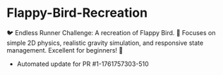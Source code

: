 # Flappy-Bird-Recreation
🐦 Endless Runner Challenge: A recreation of Flappy Bird. 🤸 Focuses on simple 2D physics, realistic gravity simulation, and responsive state management. Excellent for beginners! 🏅


- Automated update for PR #1-1761757303-510